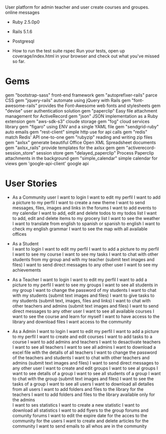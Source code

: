User platform for admin teacher and user
create courses and groupes.
online messages

* Ruby 2.5.0p0

* Rails 5.1.6

* Postgresql

* How to run the test suite
rspec
Run your tests, open up coverage/index.html in your browser and check out what you've missed so far.

# Gems
gem "bootstrap-sass" 
front-end framework 
gem "autoprefixer-rails" 
parce CSS 
gem "jquery-rails" 
automate using jQuery with Rails 
gem "font-awesome-rails" 
provides the Font-Awesome web fonts and stylesheets 
gem "devise" 
user authentication solution 
gem "paperclip" 
Easy file attachment management for ActiveRecord 
gem "json" 
JSON implementation as a Ruby extension 
gem "aws-sdk-s3" 
cloude storage 
gem "fog" 
cloud services library 
gem "figaro" 
using ENV and a single YAML file 
gem "sendgrid-ruby" 
auto emails 
gem "rest-client" 
simple http use for api calls 
gem "redis" 
match Redis' API one-to-one 
gem "rubyzip" 
reading and writing zip files 
gem "axlsx" 
generate beautiful Office Open XML Spreadsheet documents  
gem "axlsx_rails" 
provide templates for the axlsx gem 
gem "activerecord-session_store" 
session store 
gem "delayed_paperclip" 
Process Paperclip attachments in the background 
gem "simple_calendar" 
simple calendar for views 
gem 'google-api-client' 
google api  

# User Stories 


* As a Community user 
I want to login 
I want to edit my perfil 
I want to add a picture to my perfil 
I want to create a new theme 
I want to send messages, files, images and links in the forums 
I want to add events to my calendar 
I want to add, edit and delete todos to my todos list 
I want to add, edit and delete items to my grocery list 
I want to see the weather  
I want to translate from english to spanish or spanish to english 
I want to check my english grammar 
I want to see the map with all available offices 

* As a Student  
I want to login 
I want to edit my perfil 
I want to add a picture to my perfil 
I want to see my course 
I want to see my tasks 
I want to chat with other students from my group and with my teacher (submit text images and files) 
I want to send direct messages to any other user 
I want to see my achievements 

* As a Teacher 
I want to login 
I want to edit my perfil 
I want to add a picture to my perfil 
I want to see my groups 
I want to see all students in my group 
I want to change the password of my students 
I want to chat with my students (submit text images and files) 
I want to give tasks to my students (submit text, images, files and links) 
I want to chat with other teachers and admins (submit text images and files) 
I want to send direct messages to any other user 
I want to see all available courses 
I want to see the course and learn for myself 
I want to have access to the library and download files 
I want access to the community 

* As a Admin 
I want to login 
I want to edit my perfil 
I want to add a picture to my perfil 
I want to create and edit courses 
I want to add tasks to a course 
I want to add admins and teachers 
I want to desactivate teachers 
I want to see all teachers 
I want to see all admins 
I want to download a excel file with the detalls of all teachers 
I want to change the password of the teachers and students 
I want to chat with other teachers and admins (submit text images and files) 
I want to send direct messages to any other user 
I want to create and edit groups 
I want to see al groups 
I want to see detalls of a group 
I want to see all students of a group 
I want to chat with the group (submit text images and files) 
I want to see the tasks of a group 
I want to see all users 
I want to download all detalles from all users 
I want to add folders and files to the library for the teachers 
I want to add folders and files to the library available only for the admins  
I want to ses statistics 
I want to create a new statistic 
I want to download all statistics 
I want to add flyers to the group forums and comunity forums 
I want to edit the expire date for the acces to the community for the users 
I want to create and delete articles for the community 
I want to send emails to all whos are in the community 

